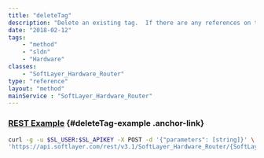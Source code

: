 ```yaml
---
title: "deleteTag"
description: "Delete an existing tag.  If there are any references on the tag, an exception will be thrown. "
date: "2018-02-12"
tags:
    - "method"
    - "sldn"
    - "Hardware"
classes:
    - "SoftLayer_Hardware_Router"
type: "reference"
layout: "method"
mainService : "SoftLayer_Hardware_Router"
---
```


### [REST Example](#deleteTag-example) <a href="/article/rest/"><i class="fas fa-question"></i></a> {#deleteTag-example .anchor-link} 
```bash
curl -g -u $SL_USER:$SL_APIKEY -X POST -d '{"parameters": [string]}' \
'https://api.softlayer.com/rest/v3.1/SoftLayer_Hardware_Router/{SoftLayer_Hardware_RouterID}/deleteTag'
```
